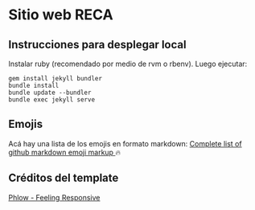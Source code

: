 # Sitio web RECA

## Instrucciones para desplegar local

Instalar ruby (recomendado por medio de rvm o rbenv). Luego ejecutar:

```
gem install jekyll bundler
bundle install
bundle update --bundler
bundle exec jekyll serve
```

## Emojis

Acá hay una lista de los emojis en formato markdown: [Complete list of github markdown emoji markup ](https://gist.github.com/rxaviers/7360908) :fire:

## Créditos del template

[Phlow - Feeling Responsive](https://github.com/Phlow/feeling-responsive)
